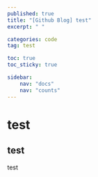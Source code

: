 ```yaml
---
published: true
title: "[Github Blog] test"
excerpt: " "

categories: code
tag: test

toc: true
toc_sticky: true

sidebar:
    nav: "docs"
    nav: "counts"
---
```



# test

## test

test
